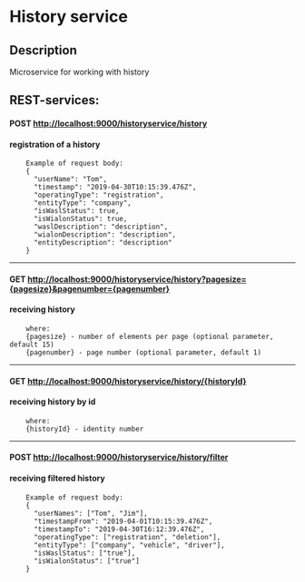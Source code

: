 # History service

## Description
Microservice for working with history

## REST-services:

#### POST [http://localhost:9000/historyservice/history](http://localhost:9000/historyservice/history)
#### registration of a history

        Example of request body:
        {
          "userName": "Tom",
          "timestamp": "2019-04-30T10:15:39.476Z",
          "operatingType": "registration",
          "entityType": "company",
          "isWaslStatus": true,
          "isWialonStatus": true,
          "waslDescription": "description",
          "wialonDescription": "description",
          "entityDescription": "description"
        }

---

#### GET [http://localhost:9000/historyservice/history?pagesize={pagesize}&pagenumber={pagenumber}](http://localhost:9000/historyservice/history?pagesize={pagesize}&pagenumber={pagenumber})
#### receiving history

        where:
        {pagesize} - number of elements per page (optional parameter, default 15)
        {pagenumber} - page number (optional parameter, default 1)

---

#### GET [http://localhost:9000/historyservice/history/{historyId}](http://localhost:9000/historyservice/history/{historyId}})
#### receiving history by id

        where:
        {historyId} - identity number
        
---        
        
#### POST [http://localhost:9000/historyservice/history/filter](http://localhost:9000/historyservice/history/filter})
#### receiving filtered history

        Example of request body:
        {
          "userNames": ["Tom", "Jim"],
          "timestampFrom": "2019-04-01T10:15:39.476Z",
          "timestampTo": "2019-04-30T16:12:39.476Z",
          "operatingType": ["registration", "deletion"],
          "entityType": ["company", "vehicle", "driver"],
          "isWaslStatus": ["true"],
          "isWialonStatus": ["true"]
        }